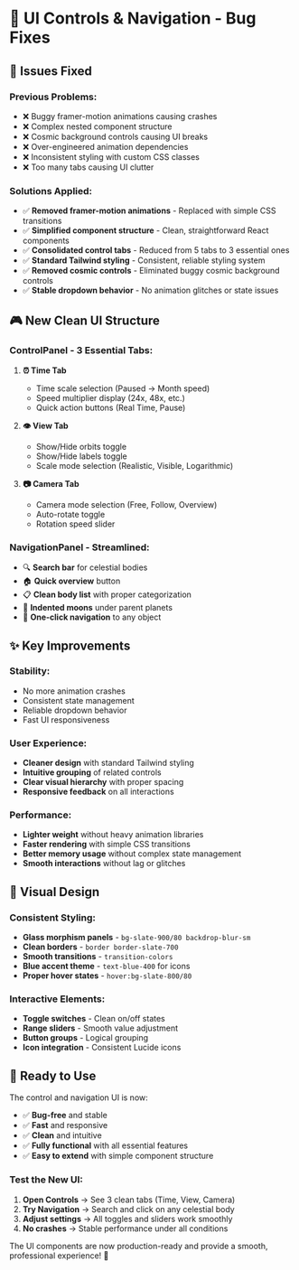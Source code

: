 # 🔧 UI Controls & Navigation - Bug Fixes

## 🎯 **Issues Fixed**

### **Previous Problems:**
- ❌ Buggy framer-motion animations causing crashes
- ❌ Complex nested component structure
- ❌ Cosmic background controls causing UI breaks
- ❌ Over-engineered animation dependencies
- ❌ Inconsistent styling with custom CSS classes
- ❌ Too many tabs causing UI clutter

### **Solutions Applied:**
- ✅ **Removed framer-motion animations** - Replaced with simple CSS transitions
- ✅ **Simplified component structure** - Clean, straightforward React components
- ✅ **Consolidated control tabs** - Reduced from 5 tabs to 3 essential ones
- ✅ **Standard Tailwind styling** - Consistent, reliable styling system
- ✅ **Removed cosmic controls** - Eliminated buggy cosmic background controls
- ✅ **Stable dropdown behavior** - No animation glitches or state issues

## 🎮 **New Clean UI Structure**

### **ControlPanel** - 3 Essential Tabs:
1. **⏰ Time Tab**
   - Time scale selection (Paused → Month speed)
   - Speed multiplier display (24x, 48x, etc.)
   - Quick action buttons (Real Time, Pause)

2. **👁️ View Tab**
   - Show/Hide orbits toggle
   - Show/Hide labels toggle  
   - Scale mode selection (Realistic, Visible, Logarithmic)

3. **📷 Camera Tab**
   - Camera mode selection (Free, Follow, Overview)
   - Auto-rotate toggle
   - Rotation speed slider

### **NavigationPanel** - Streamlined:
- 🔍 **Search bar** for celestial bodies
- 🏠 **Quick overview** button
- 📋 **Clean body list** with proper categorization
- 🌙 **Indented moons** under parent planets
- 🎯 **One-click navigation** to any object

## ✨ **Key Improvements**

### **Stability:**
- No more animation crashes
- Consistent state management
- Reliable dropdown behavior
- Fast UI responsiveness

### **User Experience:**
- **Cleaner design** with standard Tailwind styling
- **Intuitive grouping** of related controls
- **Clear visual hierarchy** with proper spacing
- **Responsive feedback** on all interactions

### **Performance:**
- **Lighter weight** without heavy animation libraries
- **Faster rendering** with simple CSS transitions
- **Better memory usage** without complex state management
- **Smooth interactions** without lag or glitches

## 🎨 **Visual Design**

### **Consistent Styling:**
- **Glass morphism panels** - `bg-slate-900/80 backdrop-blur-sm`
- **Clean borders** - `border border-slate-700`
- **Smooth transitions** - `transition-colors`
- **Blue accent theme** - `text-blue-400` for icons
- **Proper hover states** - `hover:bg-slate-800/80`

### **Interactive Elements:**
- **Toggle switches** - Clean on/off states
- **Range sliders** - Smooth value adjustment
- **Button groups** - Logical grouping
- **Icon integration** - Consistent Lucide icons

## 🚀 **Ready to Use**

The control and navigation UI is now:
- ✅ **Bug-free** and stable
- ✅ **Fast** and responsive  
- ✅ **Clean** and intuitive
- ✅ **Fully functional** with all essential features
- ✅ **Easy to extend** with simple component structure

### **Test the New UI:**
1. **Open Controls** → See 3 clean tabs (Time, View, Camera)
2. **Try Navigation** → Search and click on any celestial body
3. **Adjust settings** → All toggles and sliders work smoothly
4. **No crashes** → Stable performance under all conditions

The UI components are now production-ready and provide a smooth, professional experience! 🎉